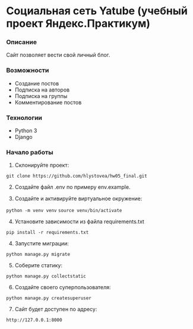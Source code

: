 # Социальная сеть Yatube (учебный проект Яндекс.Практикум)

### Описание
Сайт позволяет вести свой личный блог.

### Возможности
- Создание постов
- Подписка на авторов
- Подписка на группы
- Комментирование постов

### Технологии
- Python 3
- Django

### Начало работы

1. Склонируйте проект:


```git clone https://github.com/hlystovea/hw05_final.git```  


2. Создайте файл .env по примеру env.example.


3. Создайте и активируйте виртуальное окружение:

```python -m venv venv```
```source venv/bin/activate ```

4. Установите зависимости из файла requirements.txt

```pip install -r requirements.txt```

4. Запустите миграции:

```python manage.py migrate```

5. Соберите статику:

```python manage.py collectstatic```

6. Создайте своего суперпользователя:

```python manage.py createsuperuser```

7. Сайт будет доступен по адресу:
 
```http://127.0.0.1:8000```


